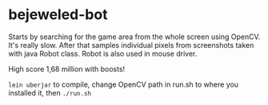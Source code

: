 # bejeweled-bot

Starts by searching for the game area from the whole screen using OpenCV. It's really slow. After that samples individual pixels from screenshots taken with java Robot class. Robot is also used in mouse driver.

High score 1,68 million with boosts!

`lein uberjar` to compile, change OpenCV path in run.sh to where you installed it, then `./run.sh`

